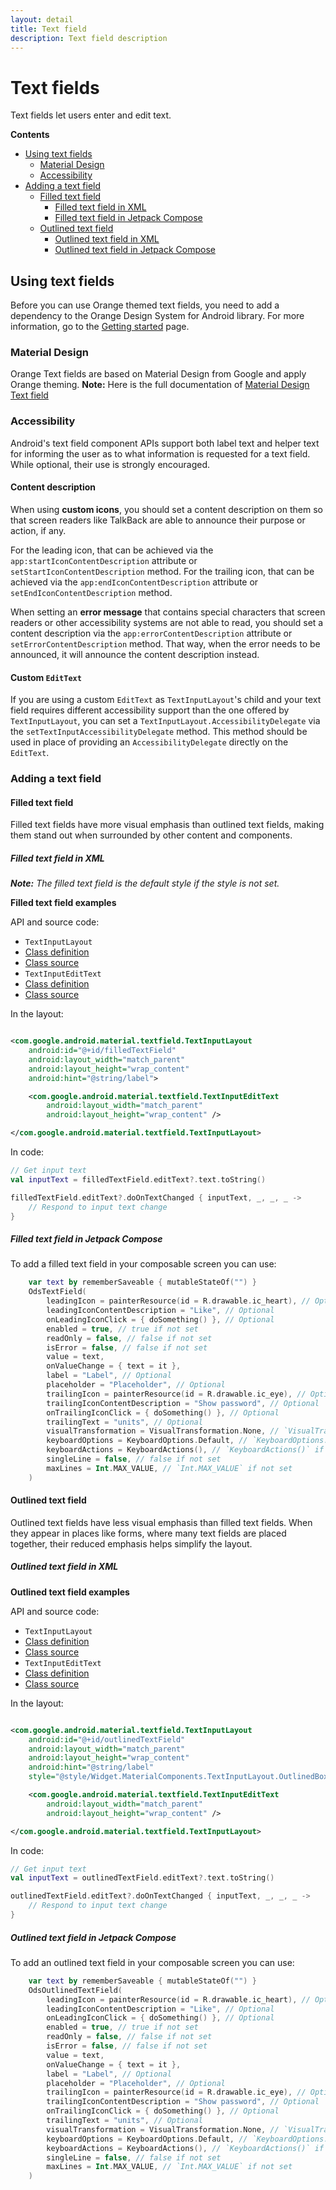 ```yaml
---
layout: detail
title: Text field
description: Text field description
---
```


# Text fields

Text fields let users enter and edit text.

**Contents**

* [Using text fields](#using-text-fields)
    * [Material Design](#material-design)
    * [Accessibility](#accessibility)
* [Adding a text field](#adding-a-text-field)
    * [Filled text field](#filled-text-field)
      * [Filled text field in XML](#filled-text-field-in-xml)
      * [Filled text field in Jetpack Compose](#filled-text-field-in-jetpack-compose)
    * [Outlined text field](#outlined-text-field)
      * [Outlined text field in XML](#outlined-text-field-in-xml)
      * [Outlined text field in Jetpack Compose](#outlined-text-field-in-jetpack-compose)

## Using text fields

Before you can use Orange themed text fields, you need to add a dependency to the Orange Design
System for Android library. For more information, go to the
[Getting started](../getting-started.md) page.

### Material Design

Orange Text fields are based on Material Design from Google and apply Orange theming.
**Note:** Here is the full documentation
of [Material Design Text field](https://material.io/components/text-fields/)

### Accessibility

Android's text field component APIs support both label text and helper text for informing the user
as to what information is requested for a text field. While optional, their use is strongly
encouraged.

#### Content description

When using **custom icons**, you should set a content description on them so that screen readers
like TalkBack are able to announce their purpose or action, if any.

For the leading icon, that can be achieved via the
`app:startIconContentDescription` attribute or `setStartIconContentDescription`
method. For the trailing icon, that can be achieved via the
`app:endIconContentDescription` attribute or `setEndIconContentDescription`
method.

When setting an **error message** that contains special characters that screen readers or other
accessibility systems are not able to read, you should set a content description via
the `app:errorContentDescription` attribute or
`setErrorContentDescription` method. That way, when the error needs to be announced, it will
announce the content description instead.

#### Custom `EditText`

If you are using a custom `EditText` as `TextInputLayout`'s child and your text field requires
different accessibility support than the one offered by
`TextInputLayout`, you can set a `TextInputLayout.AccessibilityDelegate` via the
`setTextInputAccessibilityDelegate` method. This method should be used in place of providing
an `AccessibilityDelegate` directly on the `EditText`.

### Adding a text field

#### Filled text field

Filled text fields have more visual emphasis than outlined text fields, making them stand out when
surrounded by other content and components.

##### Filled text field in XML

_**Note:** The filled text field is the default style if the style is not set._

**Filled text field examples**

API and source code:

* `TextInputLayout`
* [Class definition](https://developer.android.com/reference/com/google/android/material/textfield/TextInputLayout)
* [Class source](https://github.com/material-components/material-components-android/tree/master/lib/java/com/google/android/material/textfield/TextInputLayout.java)
* `TextInputEditText`
* [Class definition](https://developer.android.com/reference/com/google/android/material/textfield/TextInputEditText)
* [Class source](https://github.com/material-components/material-components-android/tree/master/lib/java/com/google/android/material/textfield/TextInputEditText.java)

In the layout:

```xml

<com.google.android.material.textfield.TextInputLayout
    android:id="@+id/filledTextField"
    android:layout_width="match_parent"
    android:layout_height="wrap_content"
    android:hint="@string/label">

    <com.google.android.material.textfield.TextInputEditText
        android:layout_width="match_parent"
        android:layout_height="wrap_content" />

</com.google.android.material.textfield.TextInputLayout>
```

In code:

```kt
// Get input text
val inputText = filledTextField.editText?.text.toString()

filledTextField.editText?.doOnTextChanged { inputText, _, _, _ ->
    // Respond to input text change
}
```

##### Filled text field in Jetpack Compose

To add a filled text field in your composable screen you can use:

```kotlin
    var text by rememberSaveable { mutableStateOf("") }
    OdsTextField(
        leadingIcon = painterResource(id = R.drawable.ic_heart), // Optional
        leadingIconContentDescription = "Like", // Optional
        onLeadingIconClick = { doSomething() }, // Optional
        enabled = true, // true if not set
        readOnly = false, // false if not set
        isError = false, // false if not set
        value = text,
        onValueChange = { text = it },
        label = "Label", // Optional
        placeholder = "Placeholder", // Optional
        trailingIcon = painterResource(id = R.drawable.ic_eye), // Optional
        trailingIconContentDescription = "Show password", // Optional
        onTrailingIconClick = { doSomething() }, // Optional
        trailingText = "units", // Optional
        visualTransformation = VisualTransformation.None, // `VisualTransformation.None` if not set
        keyboardOptions = KeyboardOptions.Default, // `KeyboardOptions.Default` if not set
        keyboardActions = KeyboardActions(), // `KeyboardActions()` if not set
        singleLine = false, // false if not set
        maxLines = Int.MAX_VALUE, // `Int.MAX_VALUE` if not set
    )
```

#### Outlined text field

Outlined text fields have less visual emphasis than filled text fields. When they appear in places
like forms, where many text fields are placed together, their reduced emphasis helps simplify the
layout.

##### Outlined text field in XML

**Outlined text field examples**

API and source code:

* `TextInputLayout`
* [Class definition](https://developer.android.com/reference/com/google/android/material/textfield/TextInputLayout)
* [Class source](https://github.com/material-components/material-components-android/tree/master/lib/java/com/google/android/material/textfield/TextInputLayout.java)
* `TextInputEditText`
* [Class definition](https://developer.android.com/reference/com/google/android/material/textfield/TextInputEditText)
* [Class source](https://github.com/material-components/material-components-android/tree/master/lib/java/com/google/android/material/textfield/TextInputEditText.java)

In the layout:

```xml

<com.google.android.material.textfield.TextInputLayout 
    android:id="@+id/outlinedTextField"
    android:layout_width="match_parent"
    android:layout_height="wrap_content"
    android:hint="@string/label"
    style="@style/Widget.MaterialComponents.TextInputLayout.OutlinedBox">

    <com.google.android.material.textfield.TextInputEditText 
        android:layout_width="match_parent"
        android:layout_height="wrap_content" />

</com.google.android.material.textfield.TextInputLayout>
```

In code:

```kt
// Get input text
val inputText = outlinedTextField.editText?.text.toString()

outlinedTextField.editText?.doOnTextChanged { inputText, _, _, _ ->
    // Respond to input text change
}
```

##### Outlined text field in Jetpack Compose

To add an outlined text field in your composable screen you can use:

```kotlin
    var text by rememberSaveable { mutableStateOf("") }
    OdsOutlinedTextField(
        leadingIcon = painterResource(id = R.drawable.ic_heart), // Optional
        leadingIconContentDescription = "Like", // Optional
        onLeadingIconClick = { doSomething() }, // Optional
        enabled = true, // true if not set
        readOnly = false, // false if not set
        isError = false, // false if not set
        value = text,
        onValueChange = { text = it },
        label = "Label", // Optional
        placeholder = "Placeholder", // Optional
        trailingIcon = painterResource(id = R.drawable.ic_eye), // Optional
        trailingIconContentDescription = "Show password", // Optional
        onTrailingIconClick = { doSomething() }, // Optional
        trailingText = "units", // Optional
        visualTransformation = VisualTransformation.None, // `VisualTransformation.None` if not set
        keyboardOptions = KeyboardOptions.Default, // `KeyboardOptions.Default` if not set
        keyboardActions = KeyboardActions(), // `KeyboardActions()` if not set
        singleLine = false, // false if not set
        maxLines = Int.MAX_VALUE, // `Int.MAX_VALUE` if not set
    )
```
